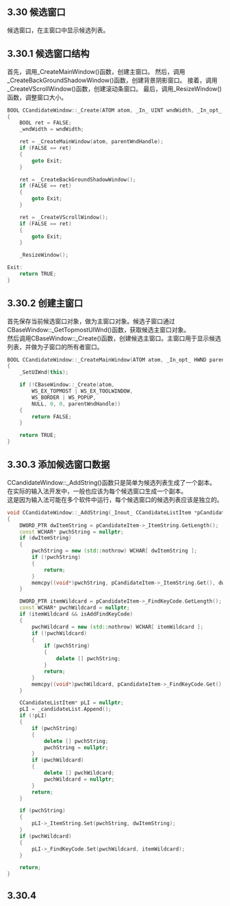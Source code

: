 ## 3.30 候选窗口

候选窗口，在主窗口中显示候选列表。

## 3.30.1 候选窗口结构

首先，调用_CreateMainWindow()函数，创建主窗口。
然后，调用_CreateBackGroundShadowWindow()函数，创建背景阴影窗口。
接着，调用_CreateVScrollWindow()函数，创建滚动条窗口。
最后，调用_ResizeWindow()函数，调整窗口大小。

```C++
BOOL CCandidateWindow::_Create(ATOM atom, _In_ UINT wndWidth, _In_opt_ HWND parentWndHandle)
{
    BOOL ret = FALSE;
    _wndWidth = wndWidth;

    ret = _CreateMainWindow(atom, parentWndHandle);
    if (FALSE == ret)
    {
        goto Exit;
    }

    ret = _CreateBackGroundShadowWindow();
    if (FALSE == ret)
    {
        goto Exit;
    }

    ret = _CreateVScrollWindow();
    if (FALSE == ret)
    {
        goto Exit;
    }

    _ResizeWindow();

Exit:
    return TRUE;
}
```

## 3.30.2 创建主窗口

首先保存当前候选窗口对象，做为主窗口对象。候选子窗口通过CBaseWindow::_GetTopmostUIWnd()函数，获取候选主窗口对象。<br>
然后调用CBaseWindow::_Create()函数，创建候选主窗口。主窗口用于显示候选列表，并做为子窗口的所有者窗口。

```C++
BOOL CCandidateWindow::_CreateMainWindow(ATOM atom, _In_opt_ HWND parentWndHandle)
{
    _SetUIWnd(this);

    if (!CBaseWindow::_Create(atom,
        WS_EX_TOPMOST | WS_EX_TOOLWINDOW,
        WS_BORDER | WS_POPUP,
        NULL, 0, 0, parentWndHandle))
    {
        return FALSE;
    }

    return TRUE;
}
```

## 3.30.3 添加候选窗口数据

CCandidateWindow::_AddString()函数只是简单为候选列表生成了一个副本。<br>
在实际的输入法开发中，一般也应该为每个候选窗口生成一个副本。<br>
这是因为输入法可能在多个软件中运行，每个候选窗口的候选列表应该是独立的。<br>

```C++
void CCandidateWindow::_AddString(_Inout_ CCandidateListItem *pCandidateItem, _In_ BOOL isAddFindKeyCode)
{
    DWORD_PTR dwItemString = pCandidateItem->_ItemString.GetLength();
    const WCHAR* pwchString = nullptr;
    if (dwItemString)
    {
        pwchString = new (std::nothrow) WCHAR[ dwItemString ];
        if (!pwchString)
        {
            return;
        }
        memcpy((void*)pwchString, pCandidateItem->_ItemString.Get(), dwItemString * sizeof(WCHAR));
    }

    DWORD_PTR itemWildcard = pCandidateItem->_FindKeyCode.GetLength();
    const WCHAR* pwchWildcard = nullptr;
    if (itemWildcard && isAddFindKeyCode)
    {
        pwchWildcard = new (std::nothrow) WCHAR[ itemWildcard ];
        if (!pwchWildcard)
        {
            if (pwchString)
            {
                delete [] pwchString;
            }
            return;
        }
        memcpy((void*)pwchWildcard, pCandidateItem->_FindKeyCode.Get(), itemWildcard * sizeof(WCHAR));
    }

    CCandidateListItem* pLI = nullptr;
    pLI = _candidateList.Append();
    if (!pLI)
    {
        if (pwchString)
        {
            delete [] pwchString;
            pwchString = nullptr;
        }
        if (pwchWildcard)
        {
            delete [] pwchWildcard;
            pwchWildcard = nullptr;
        }
        return;
    }

    if (pwchString)
    {
        pLI->_ItemString.Set(pwchString, dwItemString);
    }
    if (pwchWildcard)
    {
        pLI->_FindKeyCode.Set(pwchWildcard, itemWildcard);
    }

    return;
}
```

## 3.30.4 